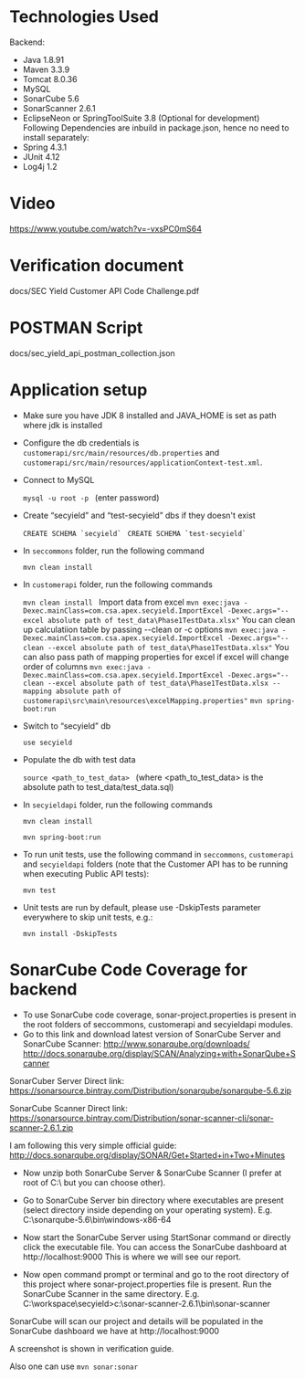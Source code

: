 # Technologies Used

Backend:
- Java 1.8.91
- Maven 3.3.9
- Tomcat 8.0.36
- MySQL
- SonarCube 5.6
- SonarScanner 2.6.1
- EclipseNeon or SpringToolSuite 3.8 (Optional for development)
Following Dependencies are inbuild in package.json, hence no need to install separately:
- Spring 4.3.1
- JUnit 4.12
- Log4j 1.2

# Video 
https://www.youtube.com/watch?v=-vxsPC0mS64

# Verification document
docs/SEC Yield Customer API Code Challenge.pdf

# POSTMAN Script
docs/sec_yield_api_postman_collection.json


# Application setup

- Make sure you have JDK 8 installed and JAVA_HOME is set as path where jdk is installed

- Configure the db credentials is `customerapi/src/main/resources/db.properties` and `customerapi/src/main/resources/applicationContext-test.xml`.

- Connect to MySQL
	
	```mysql -u root -p ``` (enter password)
- Create “secyield” and “test-secyield” dbs if they doesn't exist
	
	```CREATE SCHEMA `secyield` ```
	```CREATE SCHEMA `test-secyield` ```


- In `seccommons` folder, run the following command
	
	```mvn clean install ``` 
- In `customerapi` folder, run the following commands
	
	```mvn clean install ``` 
	Import data from excel
    ```mvn exec:java -Dexec.mainClass=com.csa.apex.secyield.ImportExcel -Dexec.args="--excel absolute path of test_data\Phase1TestData.xlsx"``` 
	You can clean up calculatiion table by passing --clean or -c options
	```mvn exec:java -Dexec.mainClass=com.csa.apex.secyield.ImportExcel -Dexec.args="--clean --excel absolute path of test_data\Phase1TestData.xlsx"``` 
	You can also pass path of mapping properties for excel if excel will change order of columns
	```mvn exec:java -Dexec.mainClass=com.csa.apex.secyield.ImportExcel -Dexec.args="--clean --excel absolute path of test_data\Phase1TestData.xlsx --mapping absolute path of customerapi\src\main\resources\excelMapping.properties"```
    ```mvn spring-boot:run ``` 
- Switch to “secyield” db
	
	```use secyield ```
- Populate the db with test data
	
	```source <path_to_test_data> ``` (where <path_to_test_data> is the absolute path to test_data/test_data.sql)
- In `secyieldapi` folder, run the following commands
	
	```mvn clean install ``` 

	```mvn spring-boot:run ``` 
- To run unit tests, use the following command in `seccommons`, `customerapi` and `secyieldapi` folders (note that the Customer API has to be running when executing Public API tests):

	```mvn test```

- Unit tests are run by default, please use -DskipTests parameter everywhere to skip unit tests, e.g.:

	```mvn install -DskipTests```

# SonarCube Code Coverage for backend

- To use SonarCube code coverage, sonar-project.properties is present in the root folders of seccommons, customerapi and secyieldapi modules.
- Go to this link and download latest version of SonarCube Server and SonarCube Scanner:
http://www.sonarqube.org/downloads/
http://docs.sonarqube.org/display/SCAN/Analyzing+with+SonarQube+Scanner

SonarCuber Server Direct link:
https://sonarsource.bintray.com/Distribution/sonarqube/sonarqube-5.6.zip

SonarCube Scanner Direct link:
https://sonarsource.bintray.com/Distribution/sonar-scanner-cli/sonar-scanner-2.6.1.zip

I am following this very simple official guide:
http://docs.sonarqube.org/display/SONAR/Get+Started+in+Two+Minutes

- Now unzip both SonarCube Server & SonarCube Scanner (I prefer at root of C:\ but you can choose other).

- Go to SonarCube Server bin directory where executables are present (select directory inside depending on your operating system).
E.g. C:\sonarqube-5.6\bin\windows-x86-64

- Now start the SonarCube Server using StartSonar command or directly click the executable file. You can access the SonarCube dashboard at http://localhost:9000
This is where we will see our report.

- Now open command prompt or terminal and go to the root directory of this project where sonar-project.properties file is present. Run the SonarCube Scanner in the same directory.
E.g. C:\workspace\secyield>c:\sonar-scanner-2.6.1\bin\sonar-scanner

SonarCube will scan our project and details will be populated in the SonarCube dashboard we have at http://localhost:9000

A screenshot is shown in verification guide.

Also one can use
	```mvn sonar:sonar```
